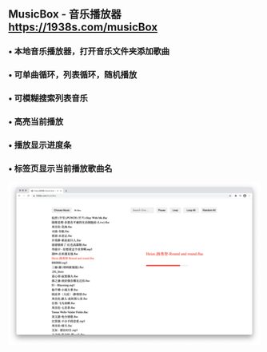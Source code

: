 ## MusicBox - 音乐播放器 https://1938s.com/musicBox

### • 本地音乐播放器，打开音乐文件夹添加歌曲

### • 可单曲循环，列表循环，随机播放
### • 可模糊搜索列表音乐
### • 高亮当前播放
### • 播放显示进度条
### • 标签页显示当前播放歌曲名

![preview](t-preview.png)
